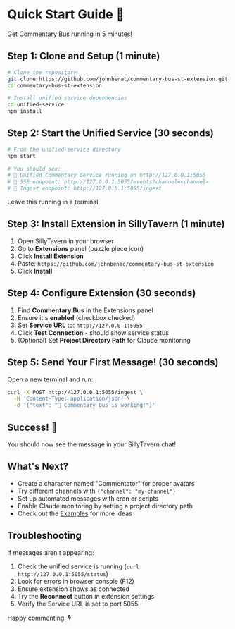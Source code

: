 # Quick Start Guide 🚀

Get Commentary Bus running in 5 minutes!

## Step 1: Clone and Setup (1 minute)

```bash
# Clone the repository
git clone https://github.com/johnbenac/commentary-bus-st-extension.git
cd commentary-bus-st-extension

# Install unified service dependencies
cd unified-service
npm install
```

## Step 2: Start the Unified Service (30 seconds)

```bash
# From the unified-service directory
npm start

# You should see:
# 🚀 Unified Commentary Service running on http://127.0.0.1:5055
# 📡 SSE endpoint: http://127.0.0.1:5055/events?channel=<channel>
# 💬 Ingest endpoint: http://127.0.0.1:5055/ingest
```

Leave this running in a terminal.

## Step 3: Install Extension in SillyTavern (1 minute)

1. Open SillyTavern in your browser
2. Go to **Extensions** panel (puzzle piece icon)
3. Click **Install Extension**
4. Paste: `https://github.com/johnbenac/commentary-bus-st-extension`
5. Click **Install**

## Step 4: Configure Extension (30 seconds)

1. Find **Commentary Bus** in the Extensions panel
2. Ensure it's **enabled** (checkbox checked)
3. Set **Service URL** to: `http://127.0.0.1:5055`
4. Click **Test Connection** - should show service status
5. (Optional) Set **Project Directory Path** for Claude monitoring

## Step 5: Send Your First Message! (30 seconds)

Open a new terminal and run:

```bash
curl -X POST http://127.0.0.1:5055/ingest \
  -H 'Content-Type: application/json' \
  -d '{"text": "🎉 Commentary Bus is working!"}'
```

## Success! 🎊

You should now see the message in your SillyTavern chat!

## What's Next?

- Create a character named "Commentator" for proper avatars
- Try different channels with `{"channel": "my-channel"}`
- Set up automated messages with cron or scripts
- Enable Claude monitoring by setting a project directory path
- Check out the [Examples](EXAMPLES.md) for more ideas

## Troubleshooting

If messages aren't appearing:
1. Check the unified service is running (`curl http://127.0.0.1:5055/status`)
2. Look for errors in browser console (F12)
3. Ensure extension shows as connected
4. Try the **Reconnect** button in extension settings
5. Verify the Service URL is set to port 5055

Happy commenting! 🎙️